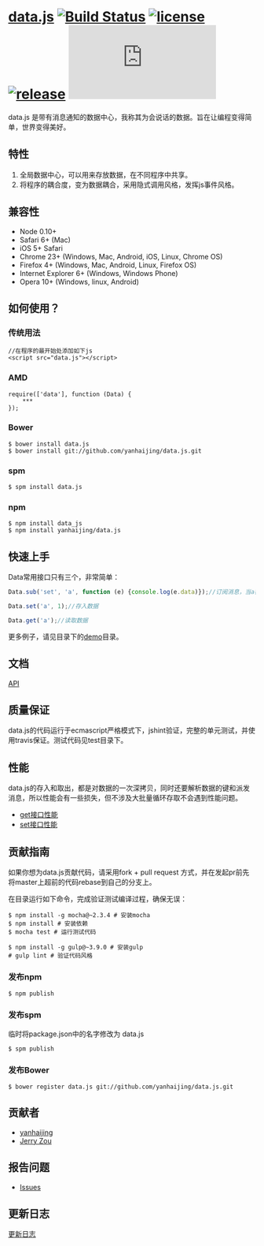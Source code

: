 # [data.js](https://github.com/yanhaijing/data.js) [![Build Status](https://travis-ci.org/yanhaijing/data.js.svg?branch=master)](https://travis-ci.org/yanhaijing/data.js) [![license](http://img.shields.io/npm/l/express.svg)](https://github.com/yanhaijing/data.js/blob/master/MIT-LICENSE.txt) [![release](https://img.shields.io/badge/release-v0.3.0-orange.svg)](https://github.com/yanhaijing/data.js/releases/tag/v0.3.0) [![spm package](http://spmjs.io/badge/data.js)](http://spmjs.io/package/data.js)

data.js 是带有消息通知的数据中心，我称其为会说话的数据。旨在让编程变得简单，世界变得美好。

## 特性

1. 全局数据中心，可以用来存放数据，在不同程序中共享。
2. 将程序的耦合度，变为数据耦合，采用隐式调用风格，发挥js事件风格。

## 兼容性

- Node 0.10+
- Safari 6+ (Mac)
- iOS 5+ Safari
- Chrome 23+ (Windows, Mac, Android, iOS, Linux, Chrome OS)
- Firefox 4+ (Windows, Mac, Android, Linux, Firefox OS)
- Internet Explorer 6+ (Windows, Windows Phone)
- Opera 10+ (Windows, linux, Android)

## 如何使用？

### 传统用法

	//在程序的最开始处添加如下js
	<script src="data.js"></script>

### AMD

	require(['data'], function (Data) {
		***
	});

### Bower

    $ bower install data.js
    $ bower install git://github.com/yanhaijing/data.js.git

### spm

```bash
$ spm install data.js
```

### npm

	$ npm install data_js
	$ npm install yanhaijing/data.js

## 快速上手

Data常用接口只有三个，非常简单：

```javascript
Data.sub('set', 'a', function (e) {console.log(e.data)});//订阅消息，当a被设置时，会派发消息

Data.set('a', 1);//存入数据

Data.get('a');//读取数据
```

更多例子，请见目录下的[demo](demo)目录。

## 文档

[API](doc/api.md)

## 质量保证

data.js的代码运行于ecmascript严格模式下，jshint验证，完整的单元测试，并使用travis保证。测试代码见test目录下。

## 性能

data.js的存入和取出，都是对数据的一次深拷贝，同时还要解析数据的键和派发消息，所以性能会有一些损失，但不涉及大批量循环存取不会遇到性能问题。

- [get接口性能](http://jsperf.com/yanhaijing-data-js-get)
- [set接口性能](http://jsperf.com/yanhaijing-data-js-set)

## 贡献指南

如果你想为data.js贡献代码，请采用fork + pull request 方式，并在发起pr前先将master上超前的代码rebase到自己的分支上。

在目录运行如下命令，完成验证测试编译过程，确保无误：

	$ npm install -g mocha@~2.3.4 # 安装mocha
	$ npm install # 安装依赖
	$ mocha test # 运行测试代码

	$ npm install -g gulp@~3.9.0 # 安装gulp
	# gulp lint # 验证代码风格

### 发布npm
	
	$ npm publish

### 发布spm
临时将package.json中的名字修改为 data.js	

	$ spm publish

### 发布Bower
	
	$ bower register data.js git://github.com/yanhaijing/data.js.git


## 贡献者

- [yanhaijing](http://yanhaijing.com "yanhaijing's Blog")
- [Jerry Zou](https://github.com/zry656565)

## 报告问题

- [Issues](https://github.com/yanhaijing/data.js/issues "报告问题")

## 更新日志

[更新日志](CHANGELOG.md)







	

	

	


